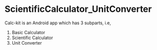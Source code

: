 # ScientificCalculator_UnitConverter
Calc-kit is an Android app which has 3 subparts, i.e,
  1. Basic Calculator
  2. Scientific Calculator
  3. Unit Converter
